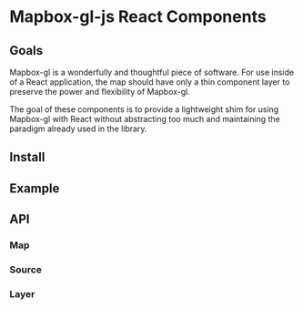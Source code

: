 # Mapbox-gl-js React Components
## Goals
Mapbox-gl is a wonderfully and thoughtful piece of software. For use inside of a React application, the map should have only a thin component layer to preserve the power and flexibility of Mapbox-gl.

The goal of these components is to provide a lightweight shim for using Mapbox-gl with React without abstracting too much and maintaining the paradigm already used in the library.

## Install

## Example

## API
### Map
### Source
### Layer
